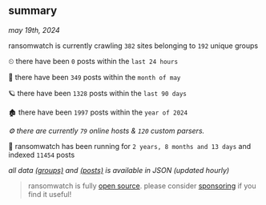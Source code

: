
## summary
_may 19th, 2024_

ransomwatch is currently crawling `382` sites belonging to `192` unique groups

⏲ there have been `0` posts within the `last 24 hours`

🦈 there have been `349` posts within the `month of may`

🪐 there have been `1328` posts within the `last 90 days`

🏚 there have been `1997` posts within the `year of 2024`

_⚙️ there are currently `79` online hosts & `120` custom parsers._

🦕 ransomwatch has been running for `2 years, 8 months and 13 days` and indexed `11454` posts

_all data  [(groups)](http://ransomwhat.telemetry.ltd/groups) and [(posts)](http://ransomwhat.telemetry.ltd/posts) is available in JSON (updated hourly)_

> ransomwatch is fully [open source](https://github.com/joshhighet/ransomwatch#ransomwatch--). please consider [sponsoring](https://github.com/sponsors/joshhighet) if you find it useful!
